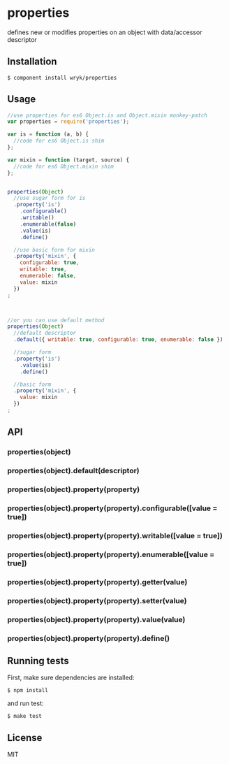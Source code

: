 # properties

  defines new or modifies properties on an object with  data/accessor descriptor


## Installation

```batch
$ component install wryk/properties
```

## Usage
  

```js
//use properties for es6 Object.is and Object.mixin monkey-patch
var properties = require('properties');

var is = function (a, b) {
  //code for es6 Object.is shim
};

var mixin = function (target, source) {
  //code for es6 Object.mixin shim
};


properties(Object)
  //use sugar form for is
  .property('is')
    .configurable()
    .writable()
    .enumerable(false)
    .value(is)
    .define()

  //use basic form for mixin
  .property('mixin', {
    configurable: true,
    writable: true,
    enumerable: false,
    value: mixin
  })
;



//or you can use default method
properties(Object)
  //default descriptor
  .default({ writable: true, configurable: true, enumerable: false })

  //sugar form
  .property('is')
    .value(is)
    .define()

  //basic form
  .property('mixin', {
    value: mixin
  })
;
```



## API

### properties(object)
### properties(object).default(descriptor)
### properties(object).property(property)
### properties(object).property(property).configurable([value = true])
### properties(object).property(property).writable([value = true])
### properties(object).property(property).enumerable([value = true])
### properties(object).property(property).getter(value)
### properties(object).property(property).setter(value)
### properties(object).property(property).value(value)
### properties(object).property(property).define()
 

## Running tests
  First, make sure dependencies are installed:
```batch
$ npm install
```

  and run test:
```batch
$ make test
```

## License

  MIT

